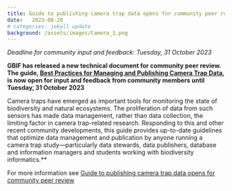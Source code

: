 ```yaml
---
title: Guide to publishing camera trap data opens for community peer review
date:   2023-08-20
# categories: jekyll update
background: /assets/images/Camera_1.png
---
```

*Deadline for community input and feedback: Tuesday, 31 October 2023*

**GBIF has released a new technical document for community peer review.
The guide, [Best Practices for Managing and Publishing Camera Trap Data](https://docs.gbif-uat.org/camera-trap-guide/en/), 
is now open for input and feedback from community members until Tuesday, 31 October 2023**

Camera traps have emerged as important tools for monitoring the state of biodiversity and natural ecosystems.
The proliferation of data from such sensors has made data management, rather than data collection, the limiting factor
in camera trap-related research. Responding to this and other recent community developments, this guide provides
up-to-date guidelines that optimize data management and publication by anyone running a camera trap study—particularly
data stewards, data publishers, database and information managers and students working with biodiversity informatics.**

For more information see [Guide to publishing camera trap data opens for community peer review](https://www.gbif.org/news/1tNrbZGtOLUw2rdUKsM8Se/guide-to-publishing-camera-trap-data-opens-for-community-peer-review)



